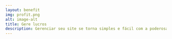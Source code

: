 ```yaml
---
layout: benefit
img: profit.png
alt: image-alt
title: Gere lucros
description: Gerenciar seu site se torna simples e fácil com a poderosa plataforma na qual o site é desenvolvido.
---
```

